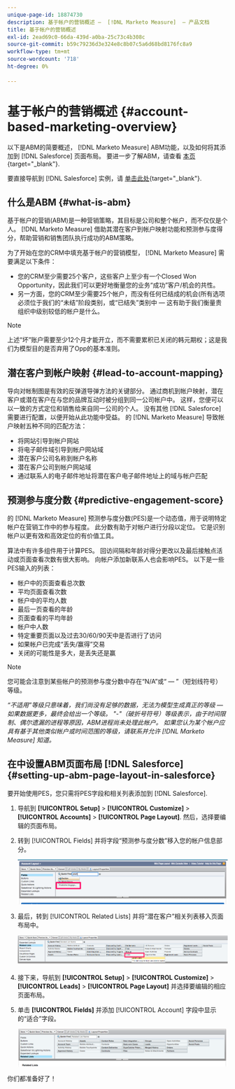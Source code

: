 ```yaml
---
unique-page-id: 18874730
description: 基于帐户的营销概述 —  [!DNL Marketo Measure]  — 产品文档
title: 基于帐户的营销概述
exl-id: 2ead69c0-66da-439d-a0ba-25c73c4b308c
source-git-commit: b59c79236d3e324e8c8b07c5a6d68bd8176fc8a9
workflow-type: tm+mt
source-wordcount: '718'
ht-degree: 0%

---
```


# 基于帐户的营销概述 {#account-based-marketing-overview}

以下是ABM的简要概述， [!DNL Marketo Measure] ABM功能，以及如何将其添加到 [!DNL Salesforce] 页面布局。 要进一步了解ABM，请查看 [本页](https://www.marketo.com/account-based-marketing/){target="_blank"}.

要直接导航到 [!DNL Salesforce] 实例，请 [单击此处](/help/advanced-marketo-measure-features/account-based-marketing/account-based-marketing-overview.md#setting-up-abm-page-layout-in-salesforce){target="_blank"}.

## 什么是ABM {#what-is-abm}

基于帐户的营销(ABM)是一种营销策略，其目标是公司和整个帐户，而不仅仅是个人。 [!DNL Marketo Measure] 借助其潜在客户到帐户映射功能和预测参与度得分，帮助营销和销售团队执行成功的ABM策略。

为了开始在您的CRM中填充基于帐户的营销模型， [!DNL Marketo Measure] 需要满足以下条件：

* 您的CRM至少需要25个客户，这些客户上至少有一个Closed Won Opportunity，因此我们可以更好地衡量您的业务“成功”客户/机会的共性。
* 另一方面，您的CRM至少需要25个帐户，而没有任何已结成的机会(所有选项必须位于我们的“未结”阶段类别，或“已结失”类别中 — 这有助于我们衡量贵组织中级别较低的帐户是什么。

>[!NOTE]
>
>上述“坏”账户需要至少12个月才能开立，而不需要累积已关闭的韩元期权；这是我们为模型目的是否弃用了Opp的基本准则。

## 潜在客户到帐户映射 {#lead-to-account-mapping}

导向对帐制图是有效的反弹道导弹方法的关键部分。 通过商机到帐户映射，潜在客户或潜在客户在与您的品牌互动时被分组到同一公司帐户中。 这样，您便可以以一致的方式定位和销售给来自同一公司的个人。 没有其他 [!DNL Salesforce] 需要进行配置，以便开始从此功能中受益。 的 [!DNL Marketo Measure] 导致帐户映射五种不同的匹配方法：

* 将网站引导到帐户网站
* 将电子邮件域引导到帐户网站域
* 潜在客户公司名称到帐户名称
* 潜在客户公司到帐户网站域
* 通过联系人的电子邮件地址将潜在客户电子邮件地址上的域与帐户匹配

## 预测参与度分数 {#predictive-engagement-score}

的 [!DNL Marketo Measure] 预测参与度分数(PES)是一个动态值，用于说明特定帐户在营销工作中的参与程度。 此分数有助于对帐户进行分段以定位。 它是识别帐户以更有效和高效定位的有价值工具。

算法中有许多组件用于计算PES。 回访间隔和年龄对得分更改以及最后接触点活动或页面查看次数有很大影响。 向帐户添加新联系人也会影响PES。 以下是一些PES输入的列表：

* 帐户中的页面查看总次数
* 平均页面查看次数
* 帐户中的平均人数
* 最后一页查看的年龄
* 页面查看的平均年龄
* 帐户中人数
* 特定重要页面以及过去30/60/90天中是否进行了访问
* 如果帐户已完成“丢失/赢得”交易
* 关闭的可能性是多大，是丢失还是赢

>[!NOTE]
>
>您可能会注意到某些帐户的预测参与度分数中存在“N/A”或“ — ”（短划线符号）等级。

_“不适用”等级只意味着，我们尚没有足够的数据，无法为模型生成真正的等级 — 如果数据更多，最终会给出一个等级。_
_&quot;-&quot;（破折号符号）等级表示，由于时间限制、偶尔遗漏的进程等原因，ABM进程尚未处理此帐户。 如果您认为某个帐户应具有基于其他类似帐户或时间范围的等级，请联系并允许 [!DNL Marketo Measure] 知道。_

## 在中设置ABM页面布局 [!DNL Salesforce] {#setting-up-abm-page-layout-in-salesforce}

要开始使用PES，您只需将PES字段和相关列表添加到 [!DNL Salesforce].

1. 导航到 **[!UICONTROL Setup]** > **[!UICONTROL Customize]** > **[!UICONTROL Accounts]** > **[!UICONTROL Page Layout]**. 然后，选择要编辑的页面布局。
1. 转到 [!UICONTROL Fields] 并将字段“预测参与度分数”移入您的帐户信息部分。

   ![](assets/1.png)

1. 最后，转到 [!UICONTROL Related Lists] 并将“潜在客户”相关列表移入页面布局中。

   ![](assets/2.png)

1. 接下来，导航到 **[!UICONTROL Setup]** > **[!UICONTROL Customize]** > **[!UICONTROL Leads]** > **[!UICONTROL Page Layout]** 并选择要编辑的相应页面布局。
1. 单击 **[!UICONTROL Fields]** 并添加 [!UICONTROL Account] 字段中显示的“适合”字段。

   ![](assets/3.png)

你们都准备好了！

